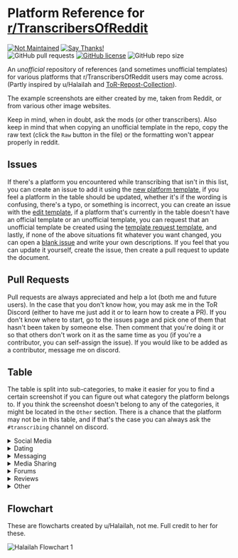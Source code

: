 # Platform Reference for [r/TranscribersOfReddit](https://www.reddit.com/r/TranscribersOfReddit/wiki/index)

[![Not Maintained](https://img.shields.io/badge/Maintenance%20Level-Not%20Maintained-orange.svg)](https://github.com/TheodoreHua/MaintenanceLevels)
[![Say Thanks!](https://img.shields.io/badge/Say%20Thanks-!-1EAEDB.svg)](https://saythanks.io/to/theodorehuadev@gmail.com)  
![GitHub pull requests](https://img.shields.io/github/issues-pr/TheodoreHua/ToR-Platform-Chart)
[![GitHub license](https://img.shields.io/github/license/TheodoreHua/ToR-Platform-Chart)](https://github.com/TheodoreHua/ToR-Platform-Chart/blob/master/LICENSE)
![GitHub repo size](https://img.shields.io/github/repo-size/TheodoreHua/ToR-Platform-Chart)

An *unofficial* repository of references (and sometimes unofficial templates) for various platforms that r/TranscribersOfReddit users may come across. (Partly inspired by u/Halailah and [ToR-Repost-Collection](https://github.com/codingJWilliams/ToR-Repost-Collection)).

The example screenshots are either created by me, taken from Reddit, or from various other image websites.

Keep in mind, when in doubt, ask the mods (or other transcribers). Also keep in mind that when copying an unofficial template in the repo, copy the raw text (click the `Raw` button in the file) or the formatting won't appear properly in reddit.

## Issues

If there's a platform you encountered while transcribing that isn't in this list, you can create an issue to add it using the [new platform template](https://github.com/TheodoreHua/ToR-Platform-Chart/issues/new?assignees=&labels=new+platform&template=platform-request.md&title=%5BPLATFORM%5D), if you feel a platform in the table should be updated, whether it's if the wording is confusing, there's a typo, or something is incorrect, you can create an issue with the [edit template](https://github.com/TheodoreHua/ToR-Platform-Chart/issues/new?assignees=&labels=platform+update&template=platform-update.md&title=Update+%5BPLATFORM%5D+with+%5BTYPO%2FNEW+ASPECT%5D), if a platform that's currently in the table doesn't have an official template or an unofficial template, you can request that an unofficial template be created using the [template request template](https://github.com/TheodoreHua/ToR-Platform-Chart/issues/new?assignees=&labels=need+template&template=unofficial-template-request.md&title=Unofficial+Template+for+%5BPLATFORM%5D), and lastly, if none of the above situations fit whatever you want changed, you can open a [blank issue](https://github.com/TheodoreHua/ToR-Platform-Chart/issues/new) and write your own descriptions. If you feel that you can update it yourself, create the issue, then create a pull request to update the document.

## Pull Requests

Pull requests are always appreciated and help a lot (both me and future users). In the case that you don't know how, you may ask me in the ToR Discord (either to have me just add it or to learn how to create a PR). If you don't know where to start, go to the issues page and pick one of them that hasn't been taken by someone else. Then comment that you're doing it or so that others don't work on it as the same time as you (if you're a contributor, you can self-assign the issue). If you would like to be added as a contributor, message me on discord.

## Table

The table is split into sub-categories, to make it easier for you to find a certain screenshot if you can figure out what category the platform belongs to. If you think the screenshot doesn't belong to any of the categories, it might be located in the `Other` section. There is a chance that the platform may not be in this table, and if that's the case you can always ask the `#transcribing` channel on discord.

<details><summary>Social Media</summary>

| Screenshot | Platform Name | Identifying Features | Template |
|------------|---------------|----------------------|------------------------------|
| ![Facebook](res/facebook/postcomment.png) | Facebook | Privacy Symbol (Black & White Globe, 2 People, Lock).<br/><br/>Like Button (Thumbs Up Outline on New). | [Official Template](https://www.reddit.com/r/TranscribersOfReddit/wiki/formats/images/facebook)
| Post<br/>![Twitter Post](res/twitter/post.jpg)<br/><br/>Reply/Comment<br/>![Twitter Reply](res/twitter/comment_reply.jpg)| Twitter | Bolded name to the right of a profile picture and a mention (@username) underneath that. | [Official Template](https://www.reddit.com/r/TranscribersOfReddit/wiki/formats/images/twitter)
| Post<br/>![Instagram Post](res/instagram/post.png)<br/><br/>Stories<br/>![Instagram Stories](res/instagram/stories.png) | Instagram | Image/Post on the left, username in the topright with `Follow` beside it. Triangle paper airplane design pointing towards the topleft near the message/comment bar. | [Unofficial Template](res/instagram/templates)
| Profile<br/>![Linkedin Profile](res/linkedin/profile.png)<br/><br/>Post<br/>![Post](res/linkedin/post.jpg) | LinkedIn|All linkedin posts, and profiles, have usernames, and profile pictures. The most important characteristic is that all linkedin profiles have their position under their name. Every post has reactions, similar to facebook (see bottom of image 3), but with different icons (a lightbulb for example). Most job adverts are in linkedin. If you see the word "Connections", it is Linkedin. | [Unofficial Template](res/linkedin/templates)
| Post<br/>![Mastodon Post](res/mastodon/post.png)<br/><br/>Comment<br/>![Mastodon Comment](res/mastodon/post_comment.png) | Mastodon | Like twitter except the mention is formatted in `@username@domain`. The domain varies as there are different Mastodon instances. The date, privacy (globe, lock, etc), boosts (equivalent to retweet), and stars are located under the post. Generally the buttons are in the order reply, boost, star, bookmark, more. | [Unofficial Template](res/mastodon/templates)
| Notes<br/>![Tumblr Notes](res/tumblr/notes.jpg)<br/><br/>Non-Notes<br/>![Tumblr](res/tumblr/post_comment.jpg) | Tumblr | A square profile picture followed by a bolded name and sometimes a blue `follow` button. Multiple comments/posts/notes (whatever they're called) are separated by a line. Sometimes you can see the text `X notes` under it, that's usually a telltale sign of a tumblr post. | [Official Template](https://www.reddit.com/r/TranscribersOfReddit/wiki/formats/images/socialmedia#wiki_tumblr)
| Post<br/>![Post](res/parler/post.png)<br/><br/>Comment<br/>![Comment](res/parler/comment.png) | Parler | For posts, profile picture on the left and a bold profile name on the right of the profile picture. Under the profile name is a handle, to the right of the profile name is the date/time. Under the text body is a minimalistic comment, downvote, and upvote icon. There is a number next to the upvote arrow. Then to the bottom right of the post there is a square with arrows on opposite corners, the top right has a downward facing arrow.<br/><br/>Comments are in the same format except they are slightly indented and missing the date stamp next to the name.| [Unofficial Template](res/parler/templates)
| ![VK Post](res/vk/profile.png) | VK | If it looks like it's a strange Facebook ripoff, it's VK | [Unofficial Template](res/vk/templates)

</details>

<details><summary>Dating</summary>

| Screenshot | Platform Name | Identifying Features | Template |
|------------|---------------|----------------------|------------------------------|
| Profile<br/>![Tinder Profile](res/tinder/profile.jpg)<br/><br/>Messages<br/>![Tinder Message](res/tinder/messages.jpg) | Tinder | For profiles:<br/>Large profile picture at the top, bold name, to the right of the name is their age, under the name is a distance. After that is a line break, after the line break is their bio.<br/><br/>For messages:<br/>Pink-reddish left arrow on the left of the header, followed by a small picture and name, to the right of the header is a report flag. | [Unofficial Template](res/tinder/templates)
| ![Bumble Profile](res/bumble/profile.jpg) | Bumble | Large banner profile picture with a card like pop up. The card is in the format of `Name, Age` followed by a line break and their bio. | [Unofficial Template](res/mumble/template.md)

</details>

<details><summary>Messaging</summary>

| Screenshot | Platform Name | Identifying Features | Template |
|------------|---------------|----------------------|------------------------------|
| Cozy<br/>![Discord](res/discord/normal.png)<br/><br/>Compact<br/>![Discord Compact](res/discord/compact.png) | Discord | Username followed by date stamp, generally with a grey-ish background. <br /><br /> <details><summary>Click to reveal text (Controversy Warning)</summary><br />Unless they're one of those people who uses light theme, in which case, same thing except your eyes are now burned out</details> | [Unofficial Template](res/discord/template.md)
| ![Steam Chat](res/steam/messages.jpg) | Steam Chat | Small profile picture with blue line on the right of it followed by a username followed by a timestamp. An icon with a plus arrow and person is located in the top right of the chat window. The person the user is chatting with is shown in a tab list at the top of the window. Under that is the message body. | [Unofficial Template](res/steam/templates/messages.md)

</details>

<details><summary>Media Sharing</summary>

| Screenshot | Platform Name | Identifying Features | Template |
|------------|---------------|----------------------|------------------------------|
| Post and Comments<br/>![Youtube Post](res/youtube/post_comments.jpeg)<br/><br/>Comments<br/>![Youtube](res/youtube/comment.png) | Youtube | Most posts are uploaded to reddit with comments, which have either Black or White Background. Every comment has a profile picture and a username. There are like/dislike buttons. The number of points the comment has is displayed between this buttons.  |  [Unofficial Template](res/youtube/templates)
| ![TikTok](res/tiktok/post_comment.jpg) | TikTok | Extremely similar to Instagram except there's a number under the heart icon. If something has been `liked by the creator` then it says that underneath it. It has the time a comment was posted after the comment text. | [Unofficial Template](res/tiktok/templates)
| ![Pinterest](res/pinterest/post.png) | Pinterest | Image or Video on the left, 3 dots and an upload symbol on the right with a large red `Save` button. Link to the image with only th domain is directly under that, followed by a description. On the bottom there's a profile picture followed by `User saved to Topic/Collection` (or whatever it's called). | [Unofficial Template](res/pinterest/templates)
| Streaming and Chat<br/>![Streaming and Chat](res/twitch/twitch_streaming.png)</br><br/>Close Up of the chat<br/>![closeup](res/twitch/twitch_chat.png) | Twitch | There are multiple ways to recognize twitch. The easiest one is looking at the chat. There are people with different colours, and badges before their name. If one of them is a crown, that is twitch. If you see badges, probably is also twitch. In the top right we can see some presents. At the bottom we can see the streamer, with 2 options: Follow (in purple) and Subscribe (in grey). The title of the streaming is just below the streamer name. It is usually in a really dark grey. | [Unofficial Template](res/twitch/templates)

</details>

<details><summary>Forums</summary>

| Screenshot | Platform Name | Identifying Features | Template |
|------------|---------------|----------------------|------------------------------|
| New Reddit<br/>![New Reddit](res/reddit/newpost.png)<br/><br/>Old Reddit<br/>![Old Reddit](res/reddit/oldpost.png)<br/><br/>New Reddit Comments<br/>![New Reddit](res/reddit/newcomment.png)<br/><br/>Old Reddit Comments<br/>![Old Reddit](res/reddit/oldcomment.png) | Reddit | Upvote & Downvote Arrows, some subs use custom CSS and some screenshots are from mobile apps but they're usually pretty similar and can be easily identified. <br /><br /> <details><summary>Click to reveal text (for dramatic effect)</summary><br />Also you should know this, it's called TranscribersOf**Reddit**</details> | [Official Template](https://www.reddit.com/r/TranscribersOfReddit/wiki/formats/images/reddit)
| Post<br/>![4Chan](res/4chan/post.jpg)<br/><br/>Greentext<br/>![Greentext](res/4chan/greentext.jpg) | 4Chan | Brownish background, post header with name in greentext on the left side and the date & number in the right side in reddish font. | [Official Template](https://www.reddit.com/r/TranscribersOfReddit/wiki/formats/images/greentext)
| ![Quora](res/quora/post.png) | Quora | Blue framed pencil icon with the text `Answer`, followed by a follow icon (and sometimes a request icon) underneath a bolded title. Answers usually are formatted with the name in bold, followed by `experiences` after the name separated with a comma. Underneath that is either `Answered` followed by a date or `Updated` followed by a date. | [Official Template](https://www.reddit.com/r/TranscribersOfReddit/wiki/formats/images/quora)
| Question<br/>![StackOverflow Post](res/stackexchange/post.png)<br/><br/>Answer<br/>![StackOverflow Answer](res/stackexchange/answer.png) | Stack Exchange | Upvote/Downvote triangles similar to Reddit on the left with a number in between the two arrows. There's a description to the right of that and underneath that are tags. In the bottom right there is a rectangle which contains the username, profile picture, and date. There may also of those boxes to the left of the most bottom right box, that happens if the question/answer is edited. In order to tell whether a screenshot is a question or an answer, look at the text before the date in the rectangle. A question fill have the text `asked` and an answer will have the text `answered`. Similar to Reddit, Stack Exchange has sub-categories (like subreddits). Stack Overflow, which is used in this example, is one of them. As such, Stack Exchange screenshots may vary slightly. | [Unofficial Template](res/stackexchange/templates)

</details>

<details><summary>Reviews</summary>

| Screenshot | Platform Name | Identifying Features | Template |
|------------|---------------|----------------------|------------------------------|
| ![Review + Reply](res/google/review.jpg) | Google Reviews | Username, then number of reviews, then stars. | [Unofficial Template](res/google/review.md)
| Review ![Amazon Review](res/amazon/amazon_review.png)</br>Questions and Answers ![Question](res/amazon/amazon_question_answer.png) | Amazon | Amazon reviews are similar to most review sites. To differentiate, you must look closely. The images of the review are at the bottom of the page. Amazon reviews have a rating system: Helpfulness. If you see "x people found this helpful", it's amazon. If you see "Verified Purchase", it is also amazon. The questions and answers can be identified easily. They have an upvote/downvote rating in the left. The user who posted the question is anonymous, but the users who answered aren't.  Answers also have the date when they were posted | [Unofficial Template](res/amazon/templates)
| ![Steam Review](res/steam/review.png) | Steam Review |  | [Unofficial Template](res/steam/templates/review.md)

</details>

<details><summary>Other</summary>

| Screenshot | Platform Name | Identifying Features | Template |
|------------|---------------|----------------------|------------------------------|
| Commit<br/>![GitHub Commit](res/github/commit.png)<br/><br/>Issue<br/>![GitHub Issue](res/github/issue.png) | GitHub | For commits, bolded commit message and underneath that, the profile picture and the name in bold to the right of the profile picture followed by `committed` and the date.<br/><br/>For issues, a large title and underneath that the status (Open & Closed), and the text `[user] opened this issue [time] ago` to the right of it.| [Unofficial Template](res/github/templates)
| ![Steam Store](res/steam/store.png) | Steam Store | Game title as a header at the top, under that is an image and video gallery.  To the right of the image/video gallery is a banner with a description of the game under that as well as review, developer, and tag info under the description. | [Unofficial Template](res/steam/templates/store.md)
| Top Definition<br/>![Urban Dictionary](res/urbandictionary/top.png)<br/><br/>Other Ranked<br/>![Urban Dictionary](res/urbandictionary/other.png) | Urban Dictionary | The text `Top Definition` or a number/rank in the top left, social and sharing icons in the top right. Large blue text for the term with a speaker icon to the right of it. Under that is the description (most of the time, certain words in the description will lead to another definition.). Finally under that is the author, date, like & dislike buttons, and a flag button. | [Unofficial Template](res/urbandictionary/template.md)

</details>

## Flowchart

These are flowcharts created by u/Halailah, not me. Full credit to her for these.

![Halailah Flowchart 1](res/halailahflowchart1.png)
